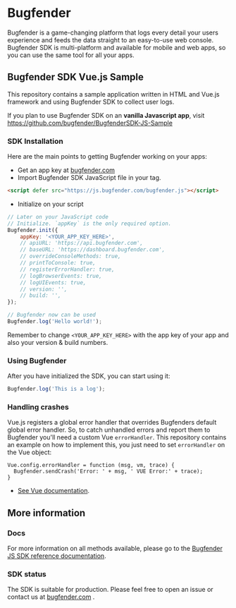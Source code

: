 # Bugfender

Bugfender is a game-changing platform that logs every detail your users experience and feeds the data straight to an easy-to-use web console. Bugfender SDK is multi-platform and available for mobile and web apps, so you can use the same tool for all your apps.

## Bugfender SDK Vue.js Sample

This repository contains a sample application written in HTML and Vue.js framework and using Bugfender SDK to collect user logs.

If you plan to use Bugfender SDK on an **vanilla Javascript app**, visit https://github.com/bugfender/BugfenderSDK-JS-Sample

### SDK Installation

Here are the main points to getting Bugfender working on your apps:

* Get an app key at [bugfender.com](https://bugfender.com/)
* Import Bugfender SDK JavaScript file in your <head> tag.

```html
<script defer src="https://js.bugfender.com/bugfender.js"></script>
```

* Initialize on your script

```javascript
// Later on your JavaScript code
// Initialize. `appKey` is the only required option.
Bugfender.init({
    appKey: '<YOUR_APP_KEY_HERE>',
    // apiURL: 'https://api.bugfender.com',
    // baseURL: 'https://dashboard.bugfender.com',
    // overrideConsoleMethods: true,
    // printToConsole: true,
    // registerErrorHandler: true,
    // logBrowserEvents: true,
    // logUIEvents: true,
    // version: '',
    // build: '',
});

// Bugfender now can be used
Bugfender.log('Hello world!');
```

Remember to change `<YOUR_APP_KEY_HERE>` with the app key of your app and also your version & build numbers.

### Using Bugfender

After you have initialized the SDK, you can start using it:

```javascript
Bugfender.log('This is a log');
```

### Handling crashes

Vue.js registers a global error handler that overrides Bugfenders default global error handler. So, to catch unhandled errors and report them to Bugfender you'll need a custom Vue `errorHandler`. This repository contains an example on how to implement this, you just need to set `errorHandler` on the Vue object:

    Vue.config.errorHandler = function (msg, vm, trace) {
      Bugfender.sendCrash('Error: ' + msg, ' VUE Error:' + trace);
    } 

- [See Vue documentation](https://vuejs.org/v2/api/#errorHandler).

## More information

### Docs

For more information on all methods available, please go to the [Bugfender JS SDK reference documentation](https://js.bugfender.com/).

### SDK status

The SDK is suitable for production. Please feel free to open an issue or contact us at [bugfender.com](https://bugfender.com) .
